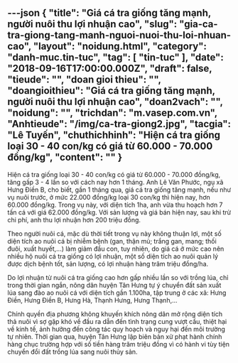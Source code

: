 ---json
{
    "title": "Giá cá tra giống tăng mạnh, người nuôi thu lợi nhuận cao",
    "slug": "gia-ca-tra-giong-tang-manh-nguoi-nuoi-thu-loi-nhuan-cao",
    "layout": "noidung.html",
    "category": "danh-muc.tin-tuc",
    "tag": [
        "tin-tuc"
    ],
    "date": "2018-09-16T17:00:00.000Z",
    "draft": false,
    "tieude": "",
    "doan gioi thieu": "",
    "doangioithieu": "Giá cá tra giống tăng mạnh, người nuôi thu lợi nhuận cao",
    "doan2vach": "",
    "noidung": "",
    "trichdan": "m.vasep.com.vn",
    "Anhtieude": "/img/ca-tra-giong2.jpg",
    "tacgia": "Lê Tuyến",
    "chuthichhinh": "Hiện cá tra giống loại 30 - 40 con/kg có giá từ 60.000 - 70.000 đồng/kg",
    "__content__": ""
}
---
<p>Hiện c&aacute; tra giống loại 30 - 40 con/kg c&oacute; gi&aacute; từ 60.000 - 70.000 đồng/kg, tăng gấp 3 - 4 lần so với c&aacute;ch nay hơn 1 th&aacute;ng. Anh L&ecirc; Văn Phước, ngụ x&atilde; Hưng Điền B, cho biết, gần 1 th&aacute;ng qua, gi&aacute; c&aacute; tra giống tăng mạnh, nếu như vụ nu&ocirc;i trước, ở mức 22.000 đồng/kg loại 30 con/kg th&igrave; hiện nay, hơn 60.000 đồng/kg. Trong vụ n&agrave;y, với diện t&iacute;ch 1ha, anh vừa thu hoạch hơn 7 tấn c&aacute; với gi&aacute; 62.000 đồng/kg. Với sản lượng v&agrave; gi&aacute; b&aacute;n hiện nay, sau khi trừ chi ph&iacute;, anh thu lợi nhuận hơn 200 triệu đồng.</p>

<p>Theo người nu&ocirc;i c&aacute;, mặc d&ugrave; thời tiết trong vụ n&agrave;y kh&ocirc;ng thuận lợi, một số diện t&iacute;ch ao nu&ocirc;i c&aacute; bị nhiễm bệnh (gan, thận mủ; trắng gan, mang; thối đu&ocirc;i, xuất huyết,...) l&agrave;m giảm đầu con, tuy nhi&ecirc;n, do gi&aacute; c&aacute; ở mức cao n&ecirc;n nhiều hộ nu&ocirc;i c&aacute; tra giống c&oacute; lợi nhuận, một số diện t&iacute;ch ao nu&ocirc;i quản l&yacute; được dịch bệnh tốt, sản lượng, c&oacute; lợi nhuận h&agrave;ng trăm triệu đồng/ha.</p>

<p>Do lợi nhuận từ nu&ocirc;i c&aacute; tra giống cao hơn gấp nhiều lần so với trồng l&uacute;a, chỉ trong thời gian ngắn, n&ocirc;ng d&acirc;n huyện T&acirc;n Hưng tự &yacute; chuyển đất sản xuất l&uacute;a sang đ&agrave;o ao nu&ocirc;i c&aacute; với diện t&iacute;ch gần 1.100ha, tập trung ở c&aacute;c x&atilde;: Hưng Điền, Hưng Điền B, Hưng H&agrave;, Thạnh Hưng, Hưng Thạnh,...</p>

<p>Ch&iacute;nh quyền địa phương kh&ocirc;ng khuyến kh&iacute;ch n&ocirc;ng d&acirc;n mở rộng diện t&iacute;ch thả nu&ocirc;i v&igrave; sợ gặp kh&oacute; về đầu ra dẫn đến t&igrave;nh trạng cung vượt cầu, thiệt hại về kinh tế, ảnh hưởng đến c&ocirc;ng t&aacute;c quy hoạch v&agrave; nguy hại đến m&ocirc;i trường tự nhi&ecirc;n. Thời gian qua, huyện T&acirc;n Hưng lập bi&ecirc;n bản xử phạt h&agrave;nh ch&iacute;nh h&agrave;ng chục trường hợp với số tiền h&agrave;ng trăm triệu đồng v&igrave; c&oacute; h&agrave;nh vi t&ugrave;y tiện chuyển đổi đất trồng l&uacute;a sang nu&ocirc;i thủy sản.</p>
